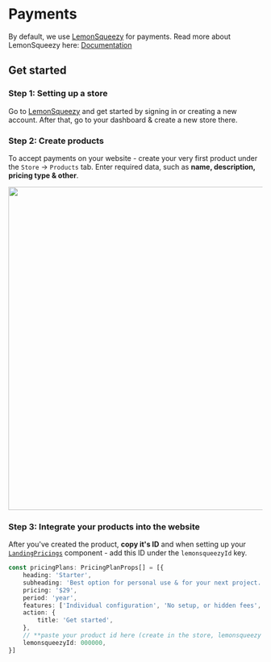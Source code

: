 # Payments

By default, we use [LemonSqueezy](https://lemonsqueezy.com/) for payments.
Read more about LemonSqueezy here: [Documentation](https://docs.lemonsqueezy.com/help)

## Get started

### Step 1: Setting up a store
Go to [LemonSqueezy](https://lemonsqueezy.com/) and get started by signing in or creating a new account. After that, go to your dashboard & create a new store there.

### Step 2: Create products
To accept payments on your website - create your very first product under the `Store` -> `Products` tab. Enter required data, such as **name, description, pricing type & other**.


<img src="/lemonsqueezy-products.png" class="light-img" width="1280" height="640" alt=""/>

### Step 3: Integrate your products into the website
After you've created the product, **copy it's ID** and when setting up your [`LandingPricings`](/components/landing-pricings) component - add this ID under the `lemonsqueezyId` key.

```typescript
const pricingPlans: PricingPlanProps[] = [{
    heading: 'Starter',
    subheading: 'Best option for personal use & for your next project.',
    pricing: '$29',
    period: 'year',
    features: ['Individual configuration', 'No setup, or hidden fees', 'Team size: 1 developer', 'Premium support: 6 months', 'Free updates: 6 months'],
    action: {
        title: 'Get started',
    },
    // **paste your product id here (create in the store, lemonsqueezy dashboard)
    lemonsqueezyId: 000000,
}]
```